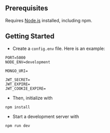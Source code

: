 ## Prerequisites
Requires [Node.js](https://nodejs.org/en) installed, including npm.
## Getting Started
- Create a `config.env` file. Here is an example:
```
PORT=5000
NODE_ENV=development

MONGO_URI=

JWT_SECRET=
JWT_EXPIRE=
JWT_COOKIE_EXPIRE=
```
- Then, initialize with
```
npm install
```
- Start a development server with
```
npm run dev
```
